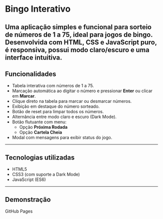 # Bingo Interativo

Uma aplicação simples e funcional para sorteio de números de **1 a 75**, ideal para jogos de bingo.  
Desenvolvida com **HTML, CSS e JavaScript puro**, é responsiva, possui **modo claro/escuro** e uma interface intuitiva.
---

## Funcionalidades
- Tabela interativa com números de 1 a 75.
- Marcação automática ao digitar o número e pressionar **Enter** ou clicar em **Marcar**.
- Clique direto na tabela para marcar ou desmarcar números.
- Exibição em destaque do número sorteado.
- Botão de reset para limpar todos os números.
- Alternância entre modo claro e escuro (Dark Mode).
- Botão flutuante com menu:
  - Opção **Próxima Rodada**
  - Opção **Cartela Cheia**
- Modal com mensagens para exibir status do jogo.
---

## Tecnologias utilizadas
- HTML5
- CSS3 (com suporte a Dark Mode)
- JavaScript (ES6)
---

## Demonstração
GitHub Pages 
